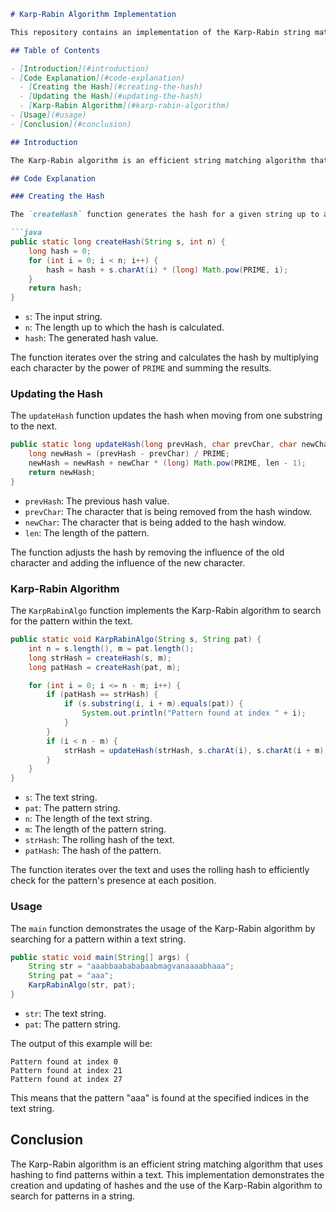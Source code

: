 
```markdown
# Karp-Rabin Algorithm Implementation

This repository contains an implementation of the Karp-Rabin string matching algorithm in Java. The Karp-Rabin algorithm is used to search for occurrences of a "pattern" string within a "text" string efficiently using hashing.

## Table of Contents

- [Introduction](#introduction)
- [Code Explanation](#code-explanation)
  - [Creating the Hash](#creating-the-hash)
  - [Updating the Hash](#updating-the-hash)
  - [Karp-Rabin Algorithm](#karp-rabin-algorithm)
- [Usage](#usage)
- [Conclusion](#conclusion)

## Introduction

The Karp-Rabin algorithm is an efficient string matching algorithm that uses hashing to find patterns within a text. It calculates a hash for the pattern and a rolling hash for the text, comparing the hashes to determine if the pattern exists at a given position in the text.

## Code Explanation

### Creating the Hash

The `createHash` function generates the hash for a given string up to a specified length.

```java
public static long createHash(String s, int n) {
    long hash = 0;
    for (int i = 0; i < n; i++) {
        hash = hash + s.charAt(i) * (long) Math.pow(PRIME, i);
    }
    return hash;
}
```

- `s`: The input string.
- `n`: The length up to which the hash is calculated.
- `hash`: The generated hash value.

The function iterates over the string and calculates the hash by multiplying each character by the power of `PRIME` and summing the results.

### Updating the Hash

The `updateHash` function updates the hash when moving from one substring to the next.

```java
public static long updateHash(long prevHash, char prevChar, char newChar, int len) {
    long newHash = (prevHash - prevChar) / PRIME;
    newHash = newHash + newChar * (long) Math.pow(PRIME, len - 1);
    return newHash;
}
```

- `prevHash`: The previous hash value.
- `prevChar`: The character that is being removed from the hash window.
- `newChar`: The character that is being added to the hash window.
- `len`: The length of the pattern.

The function adjusts the hash by removing the influence of the old character and adding the influence of the new character.

### Karp-Rabin Algorithm

The `KarpRabinAlgo` function implements the Karp-Rabin algorithm to search for the pattern within the text.

```java
public static void KarpRabinAlgo(String s, String pat) {
    int n = s.length(), m = pat.length();
    long strHash = createHash(s, m);
    long patHash = createHash(pat, m);

    for (int i = 0; i <= n - m; i++) {
        if (patHash == strHash) {
            if (s.substring(i, i + m).equals(pat)) {
                System.out.println("Pattern found at index " + i);
            }
        }
        if (i < n - m) {
            strHash = updateHash(strHash, s.charAt(i), s.charAt(i + m), m);
        }
    }
}
```

- `s`: The text string.
- `pat`: The pattern string.
- `n`: The length of the text string.
- `m`: The length of the pattern string.
- `strHash`: The rolling hash of the text.
- `patHash`: The hash of the pattern.

The function iterates over the text and uses the rolling hash to efficiently check for the pattern's presence at each position.

### Usage

The `main` function demonstrates the usage of the Karp-Rabin algorithm by searching for a pattern within a text string.

```java
public static void main(String[] args) {
    String str = "aaabbaabababaabmagvanaaaabhaaa";
    String pat = "aaa";
    KarpRabinAlgo(str, pat);
}
```

- `str`: The text string.
- `pat`: The pattern string.

The output of this example will be:
```
Pattern found at index 0
Pattern found at index 21
Pattern found at index 27
```

This means that the pattern "aaa" is found at the specified indices in the text string.

## Conclusion

The Karp-Rabin algorithm is an efficient string matching algorithm that uses hashing to find patterns within a text. This implementation demonstrates the creation and updating of hashes and the use of the Karp-Rabin algorithm to search for patterns in a string.

